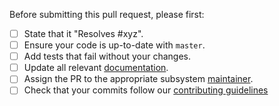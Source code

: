 Before submitting this pull request, please first:

- [ ] State that it "Resolves #xyz".
- [ ] Ensure your code is up-to-date with `master`.
- [ ] Add tests that fail without your changes.
- [ ] Update all relevant [documentation](../docs).
- [ ] Assign the PR to the appropriate subsystem [maintainer](https://aka.ms/psowners).
- [ ] Check that your commits follow our [contributing guidelines](CONTRIBUTING.md)
